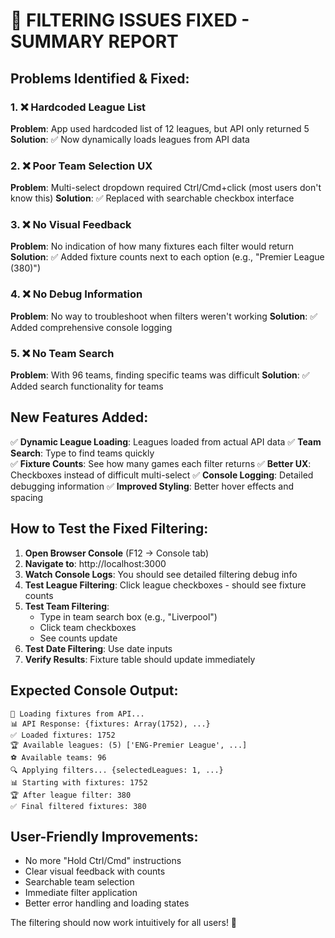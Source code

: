 🎯 FILTERING ISSUES FIXED - SUMMARY REPORT
================================================

## Problems Identified & Fixed:

### 1. ❌ **Hardcoded League List** 
**Problem**: App used hardcoded list of 12 leagues, but API only returned 5
**Solution**: ✅ Now dynamically loads leagues from API data

### 2. ❌ **Poor Team Selection UX**
**Problem**: Multi-select dropdown required Ctrl/Cmd+click (most users don't know this)
**Solution**: ✅ Replaced with searchable checkbox interface

### 3. ❌ **No Visual Feedback**
**Problem**: No indication of how many fixtures each filter would return
**Solution**: ✅ Added fixture counts next to each option (e.g., "Premier League (380)")

### 4. ❌ **No Debug Information**
**Problem**: No way to troubleshoot when filters weren't working
**Solution**: ✅ Added comprehensive console logging

### 5. ❌ **No Team Search**
**Problem**: With 96 teams, finding specific teams was difficult
**Solution**: ✅ Added search functionality for teams

## New Features Added:

✅ **Dynamic League Loading**: Leagues loaded from actual API data
✅ **Team Search**: Type to find teams quickly  
✅ **Fixture Counts**: See how many games each filter returns
✅ **Better UX**: Checkboxes instead of difficult multi-select
✅ **Console Logging**: Detailed debugging information
✅ **Improved Styling**: Better hover effects and spacing

## How to Test the Fixed Filtering:

1. **Open Browser Console** (F12 → Console tab)
2. **Navigate to**: http://localhost:3000
3. **Watch Console Logs**: You should see detailed filtering debug info
4. **Test League Filtering**: Click league checkboxes - should see fixture counts
5. **Test Team Filtering**: 
   - Type in team search box (e.g., "Liverpool")
   - Click team checkboxes
   - See counts update
6. **Test Date Filtering**: Use date inputs
7. **Verify Results**: Fixture table should update immediately

## Expected Console Output:
```
🔄 Loading fixtures from API...
📊 API Response: {fixtures: Array(1752), ...}
✅ Loaded fixtures: 1752
🏆 Available leagues: (5) ['ENG-Premier League', ...]
⚽ Available teams: 96
🔍 Applying filters... {selectedLeagues: 1, ...}
📊 Starting with fixtures: 1752
🏆 After league filter: 380
✅ Final filtered fixtures: 380
```

## User-Friendly Improvements:
- No more "Hold Ctrl/Cmd" instructions
- Clear visual feedback with counts
- Searchable team selection
- Immediate filter application
- Better error handling and loading states

The filtering should now work intuitively for all users! 🎉
